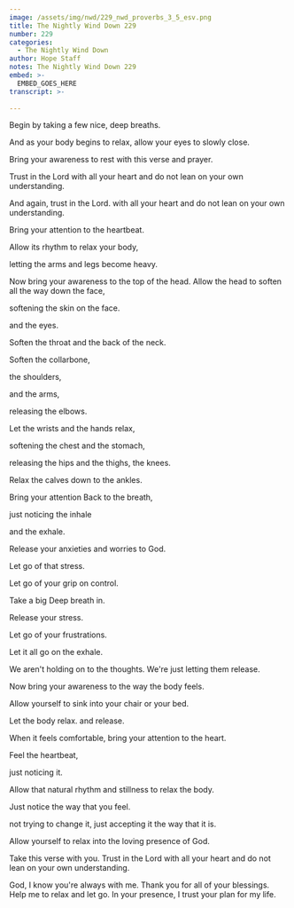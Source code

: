 ```yaml
---
image: /assets/img/nwd/229_nwd_proverbs_3_5_esv.png
title: The Nightly Wind Down 229
number: 229
categories:
  - The Nightly Wind Down
author: Hope Staff
notes: The Nightly Wind Down 229
embed: >-
  EMBED_GOES_HERE
transcript: >-
  
---
```

Begin by taking a few nice, deep breaths.

And as your body begins to relax, allow your eyes to slowly close.

Bring your awareness to rest with this verse and prayer.

Trust in the Lord with all your heart and do not lean on your own understanding.

And again, trust in the Lord. with all your heart and do not lean on your own understanding.

Bring your attention to the heartbeat.

Allow its rhythm to relax your body,

letting the arms and legs become heavy.

Now bring your awareness to the top of the head. Allow the head to soften all the way down the face,

softening the skin on the face.

and the eyes.

Soften the throat and the back of the neck.

Soften the collarbone,

the shoulders,

and the arms,

releasing the elbows.

Let the wrists and the hands relax,

softening the chest and the stomach,

releasing the hips and the thighs, the knees.

Relax the calves down to the ankles.

Bring your attention Back to the breath,

just noticing the inhale

and the exhale.

Release your anxieties and worries to God.

Let go of that stress.

Let go of your grip on control.

Take a big Deep breath in.

Release your stress.

Let go of your frustrations.

Let it all go on the exhale.

We aren't holding on to the thoughts. We're just letting them release.

Now bring your awareness to the way the body feels.

Allow yourself to sink into your chair or your bed.

Let the body relax. and release.

When it feels comfortable, bring your attention to the heart.

Feel the heartbeat,

just noticing it.

Allow that natural rhythm and stillness to relax the body.

Just notice the way that you feel.

not trying to change it, just accepting it the way that it is.

Allow yourself to relax into the loving presence of God.

Take this verse with you. Trust in the Lord with all your heart and do not lean on your own understanding.

God, I know you're always with me. Thank you for all of your blessings. Help me to relax and let go. In your presence, I trust your plan for my life.

